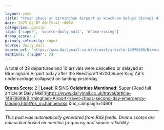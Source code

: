 ```yaml
---

layout: post
title: "Fresh chaos at Birmingham Airport as knock-on delays disrupt 43 flights today - check to see if your holiday is affected"""
date: 2025-08-07 08:25:41 +0000
categories: gossip
tags: ['super', 'source-daily_mail', 'drama-rising']
drama_score: 2
primary_celebrity: super
source: daily_mail
source_url: "https://www.dailymail.co.uk/travel/article-14978699/Birmingham-Airport-travel-chaos-second-day-emergency-landing.html?ns_mchannel=rss&1490&campaign=1490"""
mentions: {'super': 2}
---
```


A total of 33 departures and 10 arrivals were cancelled or delayed at Birmingham Airport today after the Beechcraft B200 Super King Air's undercarriage collapsed on landing yesterday.

**Drama Score:** 2 | **Level:** RISING **Celebrities Mentioned:** Super [Read full article at Daily Mail](https://www.dailymail.co.uk/travel/article-14978699/Birmingham-Airport-travel-chaos-second-day-emergency-landing.html?ns_mchannel=rss &ns_campaign=1490)

---

*This post was automatically generated from RSS feeds. Drama scores are calculated based on mention frequency and source reliability.*